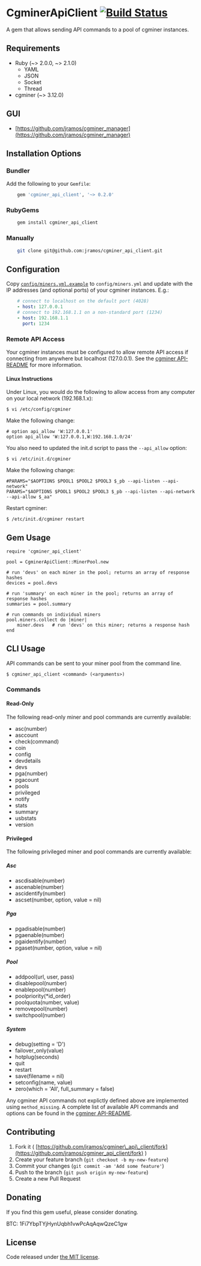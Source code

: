 # CgminerApiClient [![Build Status](https://travis-ci.org/jramos/cgminer_api_client.png?branch=master)](https://travis-ci.org/jramos/cgminer_api_client)

A gem that allows sending API commands to a pool of cgminer instances.

## Requirements

* Ruby (~> 2.0.0, ~> 2.1.0)
    * YAML
    * JSON
    * Socket
    * Thread
* cgminer (~> 3.12.0)

## GUI

* [https://github.com/jramos/cgminer_manager](https://github.com/jramos/cgminer_manager)

## Installation Options

### Bundler

Add the following to your ``Gemfile``:

``` Ruby
    gem 'cgminer_api_client', '~> 0.2.0'
```

### RubyGems

``` Bash
    gem install cgminer_api_client
```

### Manually

``` Bash
    git clone git@github.com:jramos/cgminer_api_client.git
```

## Configuration

Copy [``config/miners.yml.example``](https://github.com/jramos/cgminer_api_client/blob/master/config/miners.yml.example) to ``config/miners.yml`` and update with the IP addresses (and optional ports) of your cgminer instances. E.g.:

``` YAML
    # connect to localhost on the default port (4028)
    - host: 127.0.0.1
    # connect to 192.168.1.1 on a non-standard port (1234)
    - host: 192.168.1.1
      port: 1234
```

### Remote API Access

Your cgminer instances must be configured to allow remote API access if connecting from anywhere but localhost (127.0.0.1). See the [cgminer API-README](https://github.com/ckolivas/cgminer/blob/master/API-README) for more information.

#### Linux Instructions

Under Linux, you would do the following to allow access from any computer on your local network (192.168.1.x):

    $ vi /etc/config/cgminer

Make the following change:

    # option api_allow 'W:127.0.0.1'
    option api_allow 'W:127.0.0.1,W:192.168.1.0/24'

You also need to updated the init.d script to pass the ``--api_allow`` option:

    $ vi /etc/init.d/cgminer

Make the following change:

    #PARAMS="$AOPTIONS $POOL1 $POOL2 $POOL3 $_pb --api-listen --api-network"
    PARAMS="$AOPTIONS $POOL1 $POOL2 $POOL3 $_pb --api-listen --api-network --api-allow $_aa"

Restart cgminer:

    $ /etc/init.d/cgminer restart

## Gem Usage

    require 'cgminer_api_client'
    
    pool = CgminerApiClient::MinerPool.new
    
    # run 'devs' on each miner in the pool; returns an array of response hashes
    devices = pool.devs
    
    # run 'summary' on each miner in the pool; returns an array of response hashes
    summaries = pool.summary
    
    # run commands on individual miners
    pool.miners.collect do |miner|
        miner.devs   # run 'devs' on this miner; returns a response hash
    end

## CLI Usage

API commands can be sent to your miner pool from the command line.

    $ cgminer_api_client <command> (<arguments>)

### Commands

#### Read-Only

The following read-only miner and pool commands are currently available:

* asc(number)
* asccount
* check(command)
* coin
* config
* devdetails
* devs
* pga(number)
* pgacount
* pools
* privileged
* notify
* stats
* summary
* usbstats
* version

#### Privileged

The following privileged miner and pool commands are currently available:

##### Asc

* ascdisable(number)
* ascenable(number)
* ascidentify(number)
* ascset(number, option, value = nil)

##### Pga

* pgadisable(number)
* pgaenable(number)
* pgaidentify(number)
* pgaset(number, option, value = nil)

##### Pool

* addpool(url, user, pass)
* disablepool(number)
* enablepool(number)
* poolpriority(*id_order)
* poolquota(number, value)
* removepool(number)
* switchpool(number)

##### System

* debug(setting = 'D')
* failover_only(value)
* hotplug(seconds)
* quit
* restart
* save(filename = nil)
* setconfig(name, value)
* zero(which = 'All', full_summary = false)

Any cgminer API commands not explictly defined above are implemented using ``method_missing``. A complete list of available API commands and options can be found in the [cgminer API-README](https://github.com/ckolivas/cgminer/blob/master/API-README).

## Contributing

1. Fork it ( [https://github.com/jramos/cgminer\_api\_client/fork](https://github.com/jramos/cgminer_api_client/fork) )
2. Create your feature branch (`git checkout -b my-new-feature`)
3. Commit your changes (`git commit -am 'Add some feature'`)
4. Push to the branch (`git push origin my-new-feature`)
5. Create a new Pull Request

## Donating

If you find this gem useful, please consider donating.

BTC: 1Fi7YbpTYjHynUqbh1vwPcAqAqwQzeC1gw

## License

Code released under [the MIT license](LICENSE.txt).